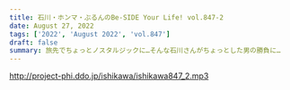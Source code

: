 ```yaml
---
title: 石川・ホンマ・ぶるんのBe-SIDE Your Life! vol.847-2
date: August 27, 2022
tags: ['2022', 'August 2022', 'vol.847']
draft: false
summary: 旅先でちょっとノスタルジックに…そんな石川さんがちょっとした男の勝負に…
---
```


http://project-phi.ddo.jp/ishikawa/ishikawa847_2.mp3
